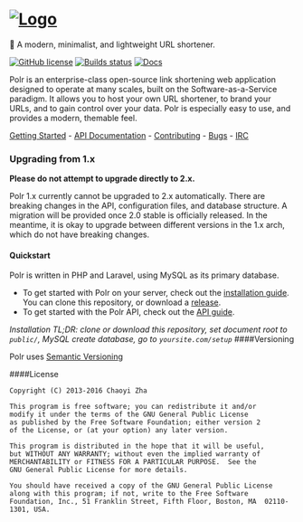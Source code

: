 # [![Logo](http://i.imgur.com/aOtrJNz.png)](https://project.polr.me)

:aerial_tramway: A modern, minimalist, and lightweight URL shortener.

[![GitHub license](https://img.shields.io/badge/license-GPLv2%2B-blue.svg)]() 
[![Builds status](https://travis-ci.org/cydrobolt/polr.svg)](https://travis-ci.org/cydrobolt/polr) 
[![Docs](https://img.shields.io/badge/docs-latest-brightgreen.svg?style=flat)](http://polr.readthedocs.org/en/latest/)

Polr is an enterprise-class open-source link shortening web application designed to operate at many scales, built on the Software-as-a-Service paradigm. It allows you to host your own URL shortener, to brand your URLs, and to gain control over your data. Polr is especially easy to use, and provides a modern, themable feel.

[Getting Started](http://docs.polr.me/en/latest/user-guide/installation/) - [API Documentation](http://docs.polr.me/en/latest/developer-guide/api/) - [Contributing](https://github.com/cydrobolt/polr/blob/master/CONTRIBUTING.md) - [Bugs](https://github.com/cydrobolt/polr/issues) - [IRC](http://webchat.freenode.net/?channels=#polr)

### Upgrading from 1.x

**Please do not attempt to upgrade directly to 2.x.**

Polr 1.x currently cannot be upgraded to 2.x automatically. There are breaking changes in the API, configuration files, and database structure. A migration will be provided once 2.0 stable is officially released. In the meantime, it is okay to upgrade between different versions in the 1.x arch, which do not have breaking changes.


#### Quickstart

Polr is written in PHP and Laravel, using MySQL as its primary database.

 - To get started with Polr on your server, check out the [installation guide](http://docs.polr.me/en/latest/user-guide/installation/). You can clone this repository, or download a [release](https://github.com/cydrobolt/polr/releases). 
 - To get started with the Polr API, check out the [API guide](http://docs.polr.me/en/latest/developer-guide/api/).


_Installation TL;DR: clone or download this repository, set document root to `public/`, MySQL create database, go to `yoursite.com/setup`_
####Versioning

Polr uses [Semantic Versioning](http://semver.org/)

####License


    Copyright (C) 2013-2016 Chaoyi Zha

    This program is free software; you can redistribute it and/or
    modify it under the terms of the GNU General Public License
    as published by the Free Software Foundation; either version 2
    of the License, or (at your option) any later version.

    This program is distributed in the hope that it will be useful,
    but WITHOUT ANY WARRANTY; without even the implied warranty of
    MERCHANTABILITY or FITNESS FOR A PARTICULAR PURPOSE.  See the
    GNU General Public License for more details.

    You should have received a copy of the GNU General Public License
    along with this program; if not, write to the Free Software
    Foundation, Inc., 51 Franklin Street, Fifth Floor, Boston, MA  02110-1301, USA.
